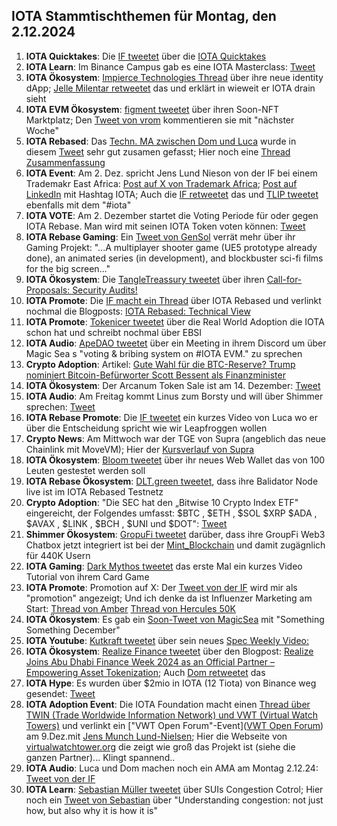 ## IOTA Stammtischthemen für Montag, den 2.12.2024

1. **IOTA Quicktakes**: Die [IF tweetet](https://x.com/iota/status/1861005304810332484) über die [IOTA Quicktakes](https://x.com/iota/status/1861005304810332484)
2. **IOTA Learn**: Im Binance Campus gab es eine IOTA Masterclass: [Tweet](https://x.com/luckybb88/status/1861253511755039068)
3. **IOTA Ökosystem**: [Impierce Technologies Thread](https://x.com/ImpierceTech/status/1861063216723374342) über ihre neue identity dApp; [Jelle Milentar retweetet](https://x.com/JelleFm/status/1861101541953814644) das und erklärt in wieweit er IOTA drain sieht
4. **IOTA EVM Ökosystem**: [figment tweetet](https://x.com/figment_nfts/status/1861104218725036338) über ihren Soon-NFT Marktplatz; Den [Tweet von vrom](https://x.com/Vrom14286662/status/1862140828333842650) kommentieren sie mit "nächster Woche"
5. **IOTA Rebased**: Das [Techn. MA zwischen Dom und Luca](https://www.youtube.com/live/bbcM0pL4RTU) wurde in diesem [Tweet](https://x.com/karlaxelm/status/1861104988488974687) sehr gut zusamen gefasst; Hier noch eine [Thread Zusammenfassung](https://x.com/hashtag_flesh/status/1861173566810530298)
6. **IOTA Event**: Am 2. Dez. spricht Jens Lund Nieson von der IF bei einem Trademakr East Africa: [Post auf X von Trademark Africa](https://x.com/TradeMarkAfrica/status/1860993395151282619); [Post auf LinkedIn](https://www.linkedin.com/feed/update/urn:li:activity:7266746346731130880/?actorCompanyId=1117890) mit Hashtag IOTA; Auch die [IF retweetet](https://x.com/iota/status/1861340513044934802) das und [TLIP tweetet](https://x.com/TLIP_io/status/1861790463843287362) ebenfalls mit dem "#iota"
7. **IOTA VOTE**: Am 2. Dezember startet die Voting Periode für oder gegen IOTA Rebase. Man wird mit seinen IOTA Token voten können: [Tweet](https://x.com/iota/status/1861047234512519594)
8. **IOTA Rebase Gaming**: Ein [Tweet von GenSol](https://x.com/GenSol_io/status/1861293012745363852) verrät mehr über ihr Gaming Projekt: "...A multiplayer shooter game (UE5 prototype already done), an animated series (in development), and blockbuster sci-fi films for the big screen..."
9. **IOTA Ökosystem**: Die [TangleTreassury tweetet](https://x.com/TangleTreasury/status/1861289635906789481) über ihren [Call-for-Proposals: Security Audits!](https://medium.com/@tangletreasury_87751/call-for-proposals-security-audits-28ee74a315b0)
10. **IOTA Promote**: Die [IF macht ein Thread](https://x.com/iota/status/1861439778232656040) über IOTA Rebased und verlinkt nochmal die Blogposts: [IOTA Rebased: Technical View](https://blog.iota.org/iota-rebased-technical-view/)
11. **IOTA Promote**: [Tokenicer tweetet](https://x.com/Tokenicer/status/1861687014547947630) über die Real World Adoption die IOTA schon hat und schreibt nochmal über EBSI
12. **IOTA Audio**: [ApeDAO tweetet](https://x.com/0xApeDAO/status/1861670535324635409) über ein Meeting in ihrem Discord um über Magic Sea s "voting & bribing system on #IOTA EVM." zu sprechen
13. **Crypto Adoption**: Artikel: [Gute Wahl für die BTC-Reserve? Trump nominiert Bitcoin-Befürworter Scott Bessent als Finanzminister](https://www.blocktrainer.de/blog/trump-nominiert-bitcoin-befuerworter-scott-bessent-als-finanzminister)
14. **IOTA Ökosystem**: Der Arcanum Token Sale ist am 14. Dezember: [Tweet](https://x.com/DarkMythosIOTA/status/1861411158164385806)
15. **IOTA Audio**: Am Freitag kommt Linus zum Borsty und will über Shimmer sprechen: [Tweet](https://x.com/tangle_talk/status/1861418308571943286)
16. **IOTA Rebase Promote**: Die [IF tweetet](https://x.com/iota/status/1861742404870537602) ein kurzes Video von Luca wo er über die Entscheidung spricht wie wir Leapfroggen wollen
17. **Crypto News**: Am Mittwoch war der TGE von Supra (angeblich das neue Chainlink mit MoveVM); Hier der [Kursverlauf von Supra](https://coinmarketcap.com/de/currencies/supra/)
18. **IOTA Ökosystem**: [Bloom tweetet](https://x.com/bloomwalletio/status/1861780850930511961) über ihr neues Web Wallet das von 100 Leuten gestestet werden soll
19. **IOTA Rebase Ökosystem**: [DLT.green tweetet](https://x.com/dlt_green/status/1861852329198133438), dass ihre Balidator Node live ist im IOTA Rebased Testnetz
20. **Crypto Adoption**: "Die SEC hat den „Bitwise 10 Crypto Index ETF" eingereicht, der Folgendes umfasst: $BTC , $ETH , $SOL $XRP $ADA , $AVAX , $LINK , $BCH , $UNI und $DOT": [Tweet](https://x.com/Cointelegraph/status/1861875997504840159)
21. **Shimmer Ökosystem**: [GropuFi tweetet](https://x.com/groupfi_ai/status/1861009795198922861) darüber, dass ihre GroupFi Web3 Chatbox jetzt integriert ist bei der [Mint_Blockchain](https://x.com/Mint_Blockchain) und damit zugägnlich für 440K Usern
22. **IOTA Gaming**: [Dark Mythos tweetet](https://x.com/DarkMythosIOTA/status/1862045828065694037) das erste Mal ein kurzes Video Tutorial von ihrem Card Game
23. **IOTA Promote**: Promotion auf X: Der [Tweet von der IF]() wird mir als "promotion" angezeigt; Und ich denke da ist Influenzer Marketing am Start: [Thread von Amber](https://x.com/0xAmberCT/status/1862044271031038147) [Thread von Hercules 50K](https://x.com/Hercules_Defi/status/1861807409624477823)
24. **IOTA Ökosystem**: Es gab ein [Soon-Tweet von MagicSea](https://x.com/MagicSeaDEX/status/1862056240467046660) mit "Something Something December"
25. **IOTA Youtube**: [Kutkraft tweetet](https://x.com/kutkraft/status/1862076263453847651) über sein neues [Spec Weekly Video: ](https://youtu.be/CT37UoO2Vlg)
26. **IOTA Ökosystem**: [Realize Finance tweetet](https://x.com/realizefinance/status/1862119777356964344) über den Blogpost: [Realize Joins Abu Dhabi Finance Week 2024 as an Official Partner – Empowering Asset Tokenization](https://blog.realizeassets.com/realize-joins-abu-dhabi-finance-week-2024-as-an-official-partner-empowering-asset-tokenization/); Auch [Dom retweetet](https://x.com/DomSchiener/status/1862127073571082429) das
27. **IOTA Hype**: Es wurden über $2mio in IOTA (12 Tiota) von Binance weg gesendet: [Tweet](https://x.com/tanglelytics/status/1862052677749752275)
28. **IOTA Adoption Event**: Die IOTA Foundation macht einen [Thread über TWIN (Trade Worldwide Information Network) und VWT (Virtual Watch Towers)](https://x.com/iota/status/1862115485908656165) und verlinkt ein ["VWT Open Forum"-Event]([VWT Open Forum](https://www.linkedin.com/events/vwtopenforum7263476568771977217/)) am 9.Dez.mit [Jens Munch Lund-Nielsen](https://www.linkedin.com/in/jens-munch-lund-nielsen/); Hier die Webseite von [virtualwatchtower.org](https://virtualwatchtower.org/) die zeigt wie groß das Projekt ist (siehe die ganzen Partner)... Klingt spannend..
29. **IOTA Audio**: Luca und Dom machen noch ein AMA am Montag 2.12.24: [Tweet von der IF](https://x.com/iota/status/1862134362243817711)
30. **IOTA Learn**: [Sebastian Müller tweetet](https://x.com/NaitsabesMue/status/1862141159830700384) über SUIs Congestion Cotrol; Hier noch ein [Tweet von Sebastian](https://x.com/NaitsabesMue/status/1861768830604697923) über "Understanding congestion: not just how, but also why it is how it is"

